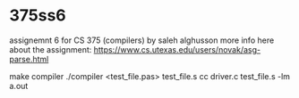 # 375ss6

assignemnt 6 for CS 375 (compilers)
by saleh alghusson
more info here about the assignment:
https://www.cs.utexas.edu/users/novak/asg-parse.html


make compiler
./compiler <test_file.pas> test_file.s
cc driver.c test_file.s -lm
a.out
